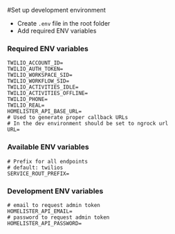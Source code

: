 
#Set up development environment
- Create `.env` file in the root folder
- Add required ENV variables
### Required ENV variables
```
TWILIO_ACCOUNT_ID=
TWILIO_AUTH_TOKEN=  
TWILIO_WORKSPACE_SID=  
TWILIO_WORKFLOW_SID=  
TWILIO_ACTIVITIES_IDLE=  
TWILIO_ACTIVITIES_OFFLINE=  
TWILIO_PHONE=  
TWILIO_REAL=  
HOMELISTER_API_BASE_URL=
# Used to generate proper callback URLs
# In the dev environment should be set to ngrock url
URL=  
```
### Available ENV variables
```
# Prefix for all endpoints
# default: twilios
SERVICE_ROUT_PREFIX= 
```
### Development ENV variables
```
# email to request admin token
HOMELISTER_API_EMAIL=
# password to request admin token
HOMELISTER_API_PASSWORD= 
```
